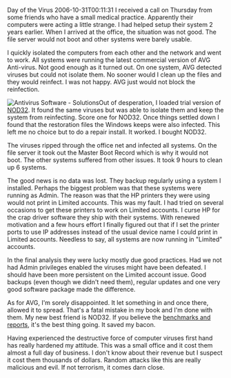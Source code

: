 Day of the Virus
2006-10-31T00:11:31
I received a call on Thursday from some friends who have a small medical practice. Apparently their computers were acting a little strange. I had helped setup their system 2 years earlier. When I arrived at the office, the situation was not good. The file server would not boot and other systems were barely usable.

I quickly isolated the computers from each other and the network and went to work. All systems were running the latest commercial version of AVG Anti-virus. Not good enough as it turned out. On one system, AVG detected viruses but could not isolate them. No sooner would I clean up the files and they would reinfect. I was not happy. AVG just would not block the reinfection.

![Antivirus Software - Solutions](http://www.eset.com/images/Eset_index_solutions_02.gif)Out of desperation, I loaded trial version of [NOD32](http://www.eset.com). It found the same viruses but was able to isolate them and keep the system from reinfecting. Score one for NOD32. Once things settled down I found that the restoration files the Windows keeps were also infected. This left me no choice but to do a repair install. It worked. I bought NOD32.

The viruses ripped through the office net and infected all systems. On the file server it took out the Master Boot Record which is why it would not boot. The other systems suffered from other issues. It took 9 hours to clean up 6 systems.

The good news is no data was lost. They backup regularly using a system I installed. Perhaps the biggest problem was that these systems were running as Admin. The reason was that the HP printers they were using would not print in Limited accounts. This was my fault. I had tried on several occasions to get these printers to work on Limited accounts. I curse HP for the crap driver software they ship with their systems. With renewed motivation and a few hours effort I finally figured out that if I set the printer ports to use IP addresses instead of the usual device name I could print in Limited accounts. Needless to say, all systems are now running in "Limited" accounts.

In the final analysis they were lucky mostly due good practices. Had we not had Admin privileges enabled the viruses might have been defeated. I should have been more persistent on the Limited account issue. Good backups (even though we didn't need them), regular updates and one very good software package made the difference.

As for AVG, I'm sorely disappointed. It let something in and once there, allowed it to spread. That's a fatal mistake in my book and I'm done with them. My new best friend is NOD32. If you believe the [benchmarks and reports](http://www.eset.com/products/compare-NOD32-vs-competition.php), it's the best thing going. It saved my bacon.

Having experienced the destructive force of computer viruses first hand has really hardened my attitude. This was a small office and it cost them almost a full day of business. I don't know about their revenue but I suspect it cost them thousands of dollars. Random attacks like this are really malicious and evil. If not terrorism, it comes darn close. 
